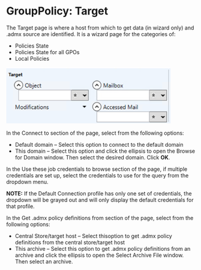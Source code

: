 # GroupPolicy: Target

The Target page is where a host from which to get data (in wizard only) and .admx source are identified. It is a wizard page for the categories of:

- Policies State
- Policies State for all GPOs
- Local Policies

![Group Policy Data Collector Wizard Target page](/static/img/product_docs/activitymonitor/activitymonitor/admin/search/query/target.png)

In the Connect to section of the page, select from the following options:

- Default domain – Select this option to connect to the default domain
- This domain – Select this option and click the ellipsis to open the Browse for Domain window. Then select the desired domain. Click __OK__.

In the Use these job credentials to browse section of the page, if multiple credentials are set up, select the credentials to use for the query from the dropdown menu.

__NOTE:__ If the Default Connection profile has only one set of credentials, the dropdown will be grayed out and will only display the default credentials for that profile.

In the Get .admx policy definitions from section of the page, select from the following options:

- Central Store/target host – Select thisoption to get .admx policy definitions from the central store/target host
- This archive – Select this option to get .admx policy definitions from an archive and click the ellipsis to open the Select Archive File window. Then select an archive.
